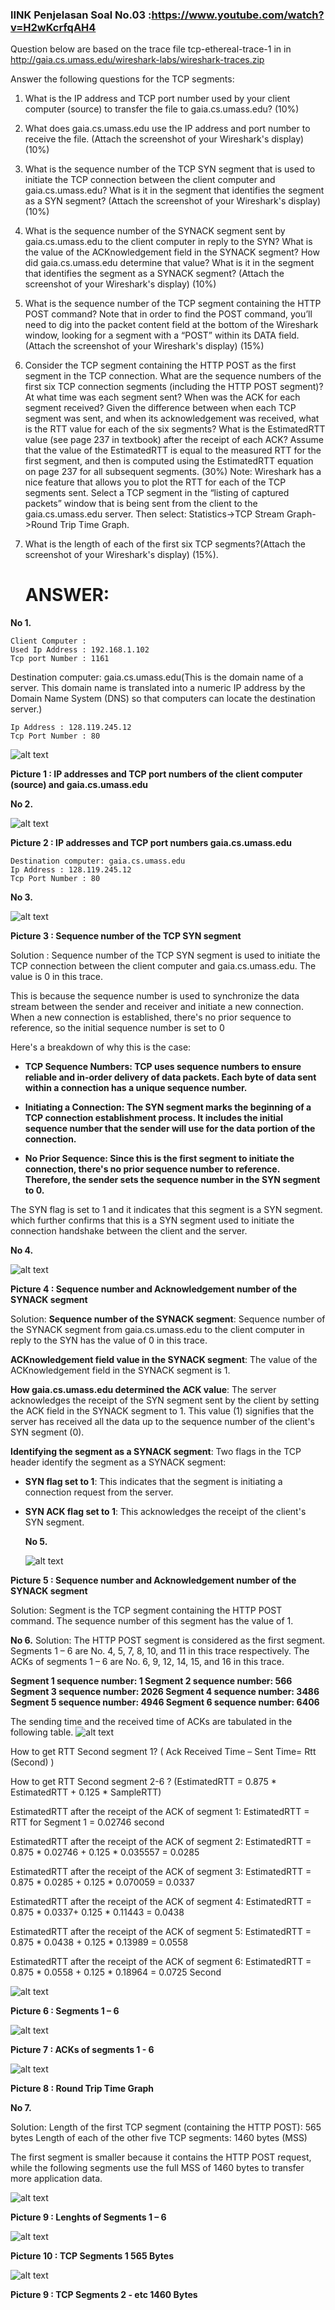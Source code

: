 ### lINK Penjelasan Soal No.03 :https://www.youtube.com/watch?v=H2wKcrfqAH4

Question  below are based on the trace file tcp-ethereal-trace-1 in in http://gaia.cs.umass.edu/wireshark-labs/wireshark-traces.zip

Answer the following questions for the TCP segments:
1.	What is the IP address and TCP port number used by your client computer (source) to transfer the file to gaia.cs.umass.edu? (10%)

2.	What does gaia.cs.umass.edu use the IP address and port number to receive the file. (Attach the screenshot of your Wireshark's display) (10%)

3.	What is the sequence number of the TCP SYN segment that is used to initiate the TCP connection between the client computer and gaia.cs.umass.edu? What is it in the segment that identifies the segment as a SYN segment? (Attach the screenshot of your Wireshark's display) (10%)

4.	What is the sequence number of the SYNACK segment sent by gaia.cs.umass.edu to the client computer in reply to the SYN? What is the value of the ACKnowledgement field in the SYNACK segment? How did gaia.cs.umass.edu determine that value? What is it in the segment that identifies the segment as a SYNACK segment? (Attach the screenshot of your Wireshark's display) (10%)

5.	What is the sequence number of the TCP segment containing the HTTP POST command? Note that in order to find the POST command, you’ll need to dig into the packet content field at the bottom of the Wireshark window, looking for a segment with a “POST” within its DATA field.(Attach the screenshot of your Wireshark's display) (15%)

6.	Consider the TCP segment containing the HTTP POST as the first segment in the TCP connection. What are the sequence numbers of the first six TCP connection segments (including the HTTP POST segment)? At what time was each segment sent? When was the ACK for each segment received? Given the difference between when each TCP segment was sent, and when its acknowledgement was received, what is the RTT value for each of the six segments? What is the EstimatedRTT value (see page 237 in textbook) after the receipt of each ACK? Assume that the value of the EstimatedRTT is equal to the measured RTT for the first segment, and then is computed using the EstimatedRTT equation on page 237 for all subsequent segments. (30%)
Note: Wireshark has a nice feature that allows you to plot the RTT for each of the TCP segments sent. Select a TCP segment in the “listing of captured packets” window that is being sent from the client to the gaia.cs.umass.edu server. Then select: Statistics->TCP Stream Graph->Round Trip Time Graph.

7.	What is the length of each of the first six TCP segments?(Attach the screenshot of your Wireshark's display)  (15%).

	# ANSWER:
**No 1.** 

	Client Computer : 
	Used Ip Address : 192.168.1.102
	Tcp port Number : 1161
	
  Destination computer: gaia.cs.umass.edu(This is the domain name of a server. This domain name is translated into a numeric IP address by the Domain Name System     (DNS) so that computers can locate the destination server.)
  
	Ip Address : 128.119.245.12
	Tcp Port Number : 80

 ![alt text](https://github.com/MNURRIZAPAHLEVI/Jaringan/blob/main/UAS/Picture/Picture%201.png?raw=true)
 
 **Picture 1 : IP addresses and TCP port numbers of the client computer (source) and gaia.cs.umass.edu**

 **No 2.** 

  ![alt text](https://github.com/MNURRIZAPAHLEVI/Jaringan/blob/main/UAS/Picture/Picture2.png?raw=true)

  **Picture 2 : IP addresses and TCP port numbers gaia.cs.umass.edu**


  	Destination computer: gaia.cs.umass.edu
	Ip Address : 128.119.245.12
	Tcp Port Number : 80

 **No 3.** 
 
 ![alt text](https://github.com/MNURRIZAPAHLEVI/Jaringan/blob/main/UAS/Picture/Picture3.png?raw=true)
 
**Picture 3 : Sequence number of the TCP SYN segment**

Solution : Sequence number of the TCP SYN segment is used to initiate the TCP connection between the client computer and gaia.cs.umass.edu. The value is 0 in this trace.

This is because the sequence number is used to synchronize the data stream between the sender and receiver and initiate a new connection. When a new connection is established, there's no prior sequence to reference, so the initial sequence number is set to 0

Here's a breakdown of why this is the case:

- **TCP Sequence Numbers: TCP uses sequence numbers to ensure reliable and in-order delivery of data packets. Each byte of data sent within a connection has a unique sequence number.**

- **Initiating a Connection: The SYN segment marks the beginning of a TCP connection establishment process. It includes the initial sequence number that the sender will use for the data portion of the connection.**

- **No Prior Sequence: Since this is the first segment to initiate the connection, there's no prior sequence number to reference. Therefore, the sender sets the sequence number in the SYN segment to 0.**

The SYN flag is set to 1 and it indicates that this segment is a SYN segment. which further confirms that this is a SYN segment used to initiate the connection handshake between the client and the server.

**No 4.** 

![alt text](https://github.com/MNURRIZAPAHLEVI/Jaringan/blob/main/UAS/Picture/Picture4.png?raw=true)
 
**Picture 4 : Sequence number and Acknowledgement number of the SYNACK segment**

Solution: 
**Sequence number of the SYNACK segment**: Sequence number of the SYNACK segment from gaia.cs.umass.edu to the client computer in reply to the SYN has the value of 0 in this trace.
	
**ACKnowledgement field value in the SYNACK segment**: The value of the ACKnowledgement field in the SYNACK segment is 1.

**How gaia.cs.umass.edu determined the ACK value**: The server acknowledges the receipt of the SYN segment sent by the client by setting the ACK field in the SYNACK segment to 1. This value (1) signifies that the server has received all the data up to the sequence number of the client's SYN segment (0).

**Identifying the segment as a SYNACK segment**: Two flags in the TCP header identify the segment as a SYNACK segment: 
- **SYN flag set to 1**: This indicates that the segment is initiating a connection request from the server.
- **SYN ACK flag set to 1**: This acknowledges the receipt of the client's SYN segment.

  **No 5.**

  ![alt text](https://github.com/MNURRIZAPAHLEVI/Jaringan/blob/main/UAS/Picture/Picture5.png?raw=true)
 
**Picture 5 : Sequence number and Acknowledgement number of the SYNACK segment**

Solution:  Segment is the TCP segment containing the HTTP POST command. The sequence number of this segment has the value of 1. 

**No 6.**
Solution: The HTTP POST segment is considered as the first segment. Segments 1 – 6 are No. 4, 5, 7, 8, 10, and 11 in this trace respectively. The ACKs of segments 1 – 6 are No. 6, 9, 12, 14, 15, and 16 in this trace.

**Segment 1 sequence number: 1 
Segment 2 sequence number: 566 
Segment 3 sequence number: 2026 
Segment 4 sequence number: 3486 
Segment 5 sequence number: 4946 
Segment 6 sequence number: 6406**

The sending time and the received time of ACKs are tabulated in the following table.
![alt text](https://github.com/MNURRIZAPAHLEVI/Jaringan/blob/main/UAS/Picture/Tabel%20RTT.png?raw=true)

How to get RTT Second segment 1? 
( Ack Received Time – Sent Time= Rtt (Second) )

How to get RTT Second segment 2-6 ? 
(EstimatedRTT = 0.875 * EstimatedRTT + 0.125 * SampleRTT)

EstimatedRTT after the receipt of the ACK of segment 1:
EstimatedRTT = RTT for Segment 1 = 0.02746 second

EstimatedRTT after the receipt of the ACK of segment 2: 
EstimatedRTT = 0.875 * 0.02746 + 0.125 * 0.035557 = 0.0285

EstimatedRTT after the receipt of the ACK of segment 3: 
EstimatedRTT = 0.875 * 0.0285 + 0.125 * 0.070059 = 0.0337

EstimatedRTT after the receipt of the ACK of segment 4: 
EstimatedRTT = 0.875 * 0.0337+ 0.125 * 0.11443 = 0.0438

EstimatedRTT after the receipt of the ACK of segment 5: 
EstimatedRTT = 0.875 * 0.0438 + 0.125 * 0.13989 = 0.0558

EstimatedRTT after the receipt of the ACK of segment 6: 
EstimatedRTT = 0.875 * 0.0558 + 0.125 * 0.18964 = 0.0725 Second

  ![alt text](https://github.com/MNURRIZAPAHLEVI/Jaringan/blob/main/UAS/Picture/Picture6.png?raw=true)

**Picture 6 : Segments 1 – 6**

  ![alt text](https://github.com/MNURRIZAPAHLEVI/Jaringan/blob/main/UAS/Picture/Picture7.png?raw=true)

**Picture 7 : ACKs of segments 1 - 6**

  ![alt text](https://github.com/MNURRIZAPAHLEVI/Jaringan/blob/main/UAS/Picture/Picture8.png?raw=true)

**Picture 8 : Round Trip Time Graph**

**No 7.**

Solution: Length of the first TCP segment (containing the HTTP POST): 565 bytes Length of each of the other five TCP segments: 1460 bytes (MSS) 

The first segment is smaller because it contains the HTTP POST request, while the following segments use the full MSS of 1460 bytes to transfer more application data.

 ![alt text](https://github.com/MNURRIZAPAHLEVI/Jaringan/blob/main/UAS/Picture/Picture9.png?raw=true)

**Picture 9 : Lenghts of Segments 1 – 6**

 ![alt text](https://github.com/MNURRIZAPAHLEVI/Jaringan/blob/main/UAS/Picture/Picture10.png?raw=true)

**Picture 10 : TCP Segments 1 565 Bytes**

 ![alt text](https://github.com/MNURRIZAPAHLEVI/Jaringan/blob/main/UAS/Picture/Picture11.png?raw=true)

**Picture 9 : TCP Segments 2 - etc 1460 Bytes**
